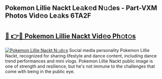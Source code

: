 ## Pokemon Lillie Nackt Le𝚊k𝚎d N𝚞𝚍es - Part-VXM Photos Vid𝚎o Le𝚊ks 6TA2F

# <h2><a href="http://fb8e8p.evod.top/?m=Pokemon+Lillie+Nackt">🔗 👉🔴 Pokemon Lillie Nackt Vid𝚎o Ph𝚘t𝚘s</a></h2>

[![Pokemon Lillie Nackt N𝚞d𝚎s](https://i.imgur.com/8V9OHl7.gif)](http://fb8e8p.evod.top/?m=Pokemon+Lillie+Nackt)
Social media personality Pokemon Lillie Nackt, recognized for sharing lifestyle and dance content, including dance trend performances and mini vlogs. Pokemon Lillie Nackt public image is one of strength and resilience, but he's not immune to the challenges that come with being in the public eye. 
